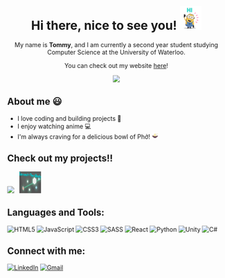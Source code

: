 <div align="center"/> 

# Hi there, nice to see you! <img src="Hi.gif" width="50"/>

My name is __Tommy__, and I am currently a second year student studying Computer Science at the University of Waterloo. 

You can check out my website <a href='https://tommy-personal-website.netlify.app/'>here</a>!

<img src="https://w0.peakpx.com/wallpaper/156/172/HD-wallpaper-anime-scenery-sakura-art-anime-village-orginal-scenery.jpg" width="600"/>

<div align="left"/> 


## About me :smiley:

* I love coding and building projects :wrench:
* I enjoy watching anime :computer:
* I'm always craving for a delicious bowl of Phở! <img src="Pho.jpg" width="15"/>

## Check out my projects!!

<a href="https://play.google.com/store/apps/details?id=com.EcxLStudios.GrappleBallkour&pli=1"><img src="https://play-lh.googleusercontent.com/V9kVWRHoZ9Wq6bFMsvoxZ4PIx4aey1Cdeytk5jpXtJHyd6jjF49cQVQrSpgC-uL6gek" width="50"/></a> &nbsp;
<a href="https://itch.io/jam/gmtk-2021/rate/1085534"><img src="ConnectTheShot.png" width="50" height="50"/></a>


## Languages and Tools:
![HTML5](https://img.shields.io/badge/html5-%23E34F26.svg?style=for-the-badge&logo=html5&logoColor=white)
![JavaScript](https://img.shields.io/badge/javascript-%23323330.svg?style=for-the-badge&logo=javascript&logoColor=%23F7DF1E)
![CSS3](https://img.shields.io/badge/css3-%231572B6.svg?style=for-the-badge&logo=css3&logoColor=white)
![SASS](https://img.shields.io/badge/SASS-hotpink.svg?style=for-the-badge&logo=SASS&logoColor=white)
![React](https://img.shields.io/badge/react-%2320232a.svg?style=for-the-badge&logo=react&logoColor=%2361DAFB)
![Python](https://img.shields.io/badge/python-3670A0?style=for-the-badge&logo=python&logoColor=ffdd54)
![Unity](https://img.shields.io/badge/unity-%23000000.svg?style=for-the-badge&logo=unity&logoColor=white)
![C#](https://img.shields.io/badge/c%23-%23239120.svg?style=for-the-badge&logo=c-sharp&logoColor=white)

## Connect with me:
<a href="https://www.linkedin.com/in/tommy-su-7971a8225/">![LinkedIn](https://img.shields.io/badge/linkedin-%230077B5.svg?style=for-the-badge&logo=linkedin&logoColor=white)</a>
<a href="mailto: su.tommy23@gmail.com">![Gmail](https://img.shields.io/badge/Gmail-D14836?style=for-the-badge&logo=gmail&logoColor=white)</a>
